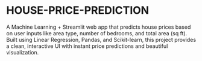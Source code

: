 # HOUSE-PRICE-PREDICTION
A Machine Learning + Streamlit web app that predicts house prices based on user inputs like area type, number of bedrooms, and total area (sq ft). Built using Linear Regression, Pandas, and Scikit-learn, this project provides a clean, interactive UI with instant price predictions and beautiful visualization. 
